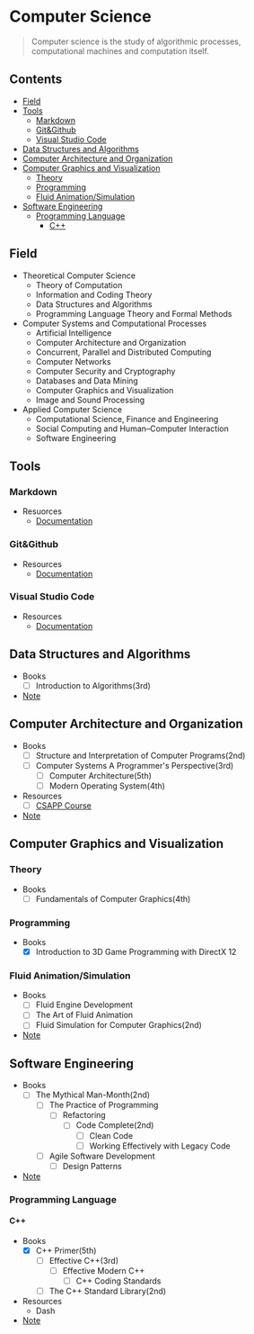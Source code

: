 # Computer Science

> Computer science is the study of algorithmic processes, computational machines and
> computation itself.

## Contents

- [Field](#Field)
- [Tools](#Tools)
    - [Markdown](#Markdown)
    - [Git&Github](#GitGithub)
    - [Visual Studio Code](#Visual-Studio-Code) 
- [Data Structures and Algorithms](#Data-Structures-and-Algorithms)
- [Computer Architecture and Organization](#Computer-Architecture-and-Organization)
- [Computer Graphics and Visualization](#Computer-Graphics-and-Visualization)
    - [Theory](#Theory)
    - [Programming](#Programming)
    - [Fluid Animation/Simulation](#Fluid-AnimationSimulation)
- [Software Engineering](#Software-Engineering)
    - [Programming Language](#Programming-Language)
        - [C++](#C)   

## Field

- Theoretical Computer Science
    - Theory of Computation
    - Information and Coding Theory
    - Data Structures and Algorithms
    - Programming Language Theory and Formal Methods
- Computer Systems and Computational Processes
    - Artificial Intelligence
    - Computer Architecture and Organization
    - Concurrent, Parallel and Distributed Computing
    - Computer Networks
    - Computer Security and Cryptography
    - Databases and Data Mining
    - Computer Graphics and Visualization 
    - Image and Sound Processing
- Applied Computer Science
    - Computational Science, Finance and Engineering
    - Social Computing and Human–Computer Interaction
    - Software Engineering

## Tools

### Markdown

- Resuorces
    - [Documentation](https://www.markdownguide.org)

### Git&Github

- Resources
    - [Documentation](https://docs.github.com/en)

### Visual Studio Code

- Resources
    - [Documentation](https://code.visualstudio.com/docs)
 
## Data Structures and Algorithms

- Books
    - [ ] Introduction to Algorithms(3rd)
- [Note](/Notes/Data%20Structures%20and%20Algorithms.md)

## Computer Architecture and Organization

- Books
    - [ ] Structure and Interpretation of Computer Programs(2nd)
    - [ ] Computer Systems A Programmer's Perspective(3rd)
        - [ ] Computer Architecture(5th)
        - [ ] Modern Operating System(4th)
- Resources
    - [ ] [CSAPP Course](https://www.bilibili.com/video/av24540152)  
- [Note]()

## Computer Graphics and Visualization

### Theory

- Books
    - [ ] Fundamentals of Computer Graphics(4th)

### Programming

- Books
    - [x] Introduction to 3D Game Programming with DirectX 12

### Fluid Animation/Simulation

- Books
    - [ ] Fluid Engine Development
    - [ ] The Art of Fluid Animation
    - [ ] Fluid Simulation for Computer Graphics(2nd)
- [Note]() 

## Software Engineering

- Books
    - [ ] The Mythical Man-Month(2nd)
        - [ ] The Practice of Programming
            - [ ] Refactoring
                - [ ] Code Complete(2nd) 
                    - [ ] Clean Code
                    - [ ] Working Effectively with Legacy Code
        - [ ] Agile Software Development
            - [ ] Design Patterns
- [Note]() 
 
### Programming Language

#### C++

- Books
    - [x] C++ Primer(5th)
        - [ ] Effective C++(3rd)
            - [ ] Effective Modern C++ 
                - [ ] C++ Coding Standards
        - [ ] The C++ Standard Library(2nd) 
- Resources
    - Dash   
- [Note](/Notes/C%2B%2B.md) 
